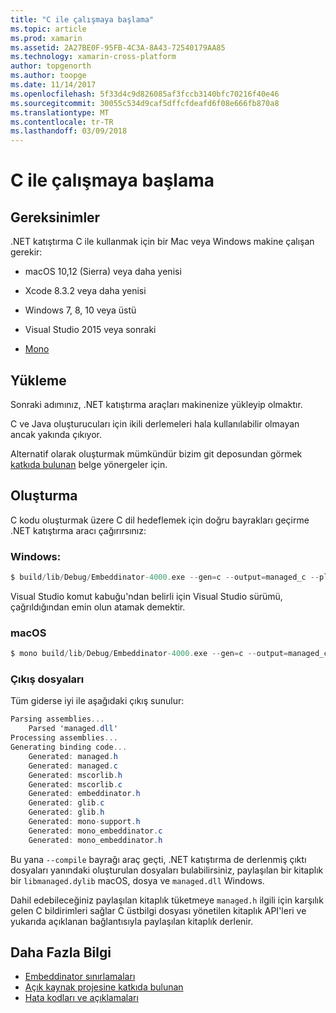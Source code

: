 ```yaml
---
title: "C ile çalışmaya başlama"
ms.topic: article
ms.prod: xamarin
ms.assetid: 2A27BE0F-95FB-4C3A-8A43-72540179AA85
ms.technology: xamarin-cross-platform
author: topgenorth
ms.author: toopge
ms.date: 11/14/2017
ms.openlocfilehash: 5f33d4c9d826085af3fccb3140bfc70216f40e46
ms.sourcegitcommit: 30055c534d9caf5dffcfdeafd6f08e666fb870a8
ms.translationtype: MT
ms.contentlocale: tr-TR
ms.lasthandoff: 03/09/2018
---
```

# <a name="getting-started-with-c"></a>C ile çalışmaya başlama


## <a name="requirements"></a>Gereksinimler

.NET katıştırma C ile kullanmak için bir Mac veya Windows makine çalışan gerekir:

* macOS 10,12 (Sierra) veya daha yenisi
* Xcode 8.3.2 veya daha yenisi

* Windows 7, 8, 10 veya üstü
* Visual Studio 2015 veya sonraki

* [Mono](http://www.mono-project.com/download/)


## <a name="installation"></a>Yükleme

Sonraki adımınız, .NET katıştırma araçları makinenize yükleyip olmaktır.

C ve Java oluşturucuları için ikili derlemeleri hala kullanılabilir olmayan ancak yakında çıkıyor.

Alternatif olarak oluşturmak mümkündür bizim git deposundan görmek [katkıda bulunan](https://github.com/mono/Embeddinator-4000/blob/master/docs/Contributing.md) belge yönergeler için.


## <a name="generation"></a>Oluşturma

C kodu oluşturmak üzere C dil hedeflemek için doğru bayrakları geçirme .NET katıştırma aracı çağırırsınız:

### <a name="windows"></a>Windows:

```csharp
$ build/lib/Debug/Embeddinator-4000.exe --gen=c --output=managed_c --platform=windows --compile managed.dll
```

Visual Studio komut kabuğu'ndan belirli için Visual Studio sürümü, çağrıldığından emin olun atamak demektir.

### <a name="macos"></a>macOS

```csharp
$ mono build/lib/Debug/Embeddinator-4000.exe --gen=c --output=managed_c --platform=macos --compile managed.dll
```

### <a name="output-files"></a>Çıkış dosyaları

Tüm giderse iyi ile aşağıdaki çıkış sunulur:

```csharp
Parsing assemblies...
    Parsed 'managed.dll'
Processing assemblies...
Generating binding code...
    Generated: managed.h
    Generated: managed.c
    Generated: mscorlib.h
    Generated: mscorlib.c
    Generated: embeddinator.h
    Generated: glib.c
    Generated: glib.h
    Generated: mono-support.h
    Generated: mono_embeddinator.c
    Generated: mono_embeddinator.h
```

Bu yana `--compile` bayrağı araç geçti, .NET katıştırma de derlenmiş çıktı dosyaları yanındaki oluşturulan dosyaları bulabilirsiniz, paylaşılan bir kitaplık bir `libmanaged.dylib` macOS, dosya ve `managed.dll` Windows.

Dahil edebileceğiniz paylaşılan kitaplık tüketmeye `managed.h` ilgili için karşılık gelen C bildirimleri sağlar C üstbilgi dosyası yönetilen kitaplık API'leri ve yukarıda açıklanan bağlantısıyla paylaşılan kitaplık derlenir.

## <a name="further-reading"></a>Daha Fazla Bilgi

* [Embeddinator sınırlamaları](~/tools/dotnet-embedding/limitations.md)
* [Açık kaynak projesine katkıda bulunan](https://github.com/mono/Embeddinator-4000/blob/master/docs/Contributing.md)
* [Hata kodları ve açıklamaları](~/tools/dotnet-embedding/errors.md)
